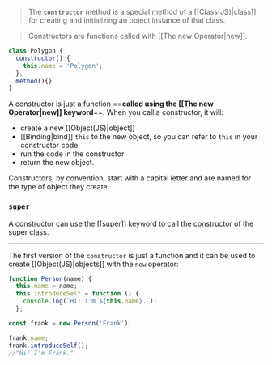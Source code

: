 >The **`constructor`** method is a special method of a [[Class(JS)|class]] for creating and initializing an object instance of that class.

>Constructors are functions called with [[The new Operator|new]].

```js
class Polygon {
  constructor() {
    this.name = 'Polygon';
  },
  method(){}
}
```
A constructor is just a function ==**called using the [[The new Operator|new]] keyword**==. When you call a constructor, it will:
- create a new [[Object(JS)|object]]
- [[Binding|bind]] `this` to the new object, so you can refer to `this` in your constructor code
- run the code in the constructor
- return the new object.

Constructors, by convention, start with a capital letter and are named for the type of object they create. 

### `super`
A constructor can use the [[super]] keyword to call the constructor of the super class.

---
The first version of the `constructor` is just a function and it can be used to create [[Object(JS)|objects]] with the `new` operator:

```js
function Person(name) {
  this.name = name;
  this.introduceSelf = function () {
    console.log(`Hi! I'm ${this.name}.`);
  };

const frank = new Person('Frank');

frank.name;
frank.introduceSelf();
//"Hi! I'm Frank."
```




